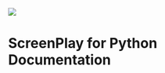 ![](../../workflows/Create%20and%20publish%20Docker%20image/badge.svg)

# ScreenPlay for Python Documentation

